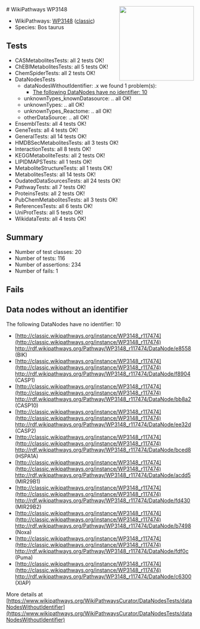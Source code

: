 <img style="float: right; width: 200px" src="https://upload.wikimedia.org/wikipedia/commons/thumb/8/83/Wplogo_with_text_500.png/640px-Wplogo_with_text_500.png" />
# WikiPathways WP3148

* WikiPathways: [WP3148](https://wikipathways.org/pathways/WP3148) ([classic](https://classic.wikipathways.org/instance/WP3148))
* Species: Bos taurus
## Tests
* CASMetabolitesTests: all 2 tests OK!
* ChEBIMetabolitesTests: all 5 tests OK!
* ChemSpiderTests: all 2 tests OK!
* DataNodesTests
    * dataNodesWithoutIdentifier: .x we found 1 problem(s):
        * [The following DataNodes have no identifier: 10](#8792c490)
    * unknownTypes_knownDatasource: .. all OK!
    * unknownTypes: .. all OK!
    * unknownTypes_Reactome: .. all OK!
    * otherDataSource: .. all OK!
* EnsemblTests: all 4 tests OK!
* GeneTests: all 4 tests OK!
* GeneralTests: all 14 tests OK!
* HMDBSecMetabolitesTests: all 3 tests OK!
* InteractionTests: all 8 tests OK!
* KEGGMetaboliteTests: all 2 tests OK!
* LIPIDMAPSTests: all 1 tests OK!
* MetaboliteStructureTests: all 1 tests OK!
* MetabolitesTests: all 14 tests OK!
* OudatedDataSourcesTests: all 24 tests OK!
* PathwayTests: all 7 tests OK!
* ProteinsTests: all 2 tests OK!
* PubChemMetabolitesTests: all 3 tests OK!
* ReferencesTests: all 6 tests OK!
* UniProtTests: all 5 tests OK!
* WikidataTests: all 4 tests OK!


## Summary

* Number of test classes: 20
* Number of tests: 116
* Number of assertions: 234
* Number of fails: 1

## Fails

<a name="8792c490" />

## Data nodes without an identifier

The following DataNodes have no identifier: 10

* [http://classic.wikipathways.org/instance/WP3148_r117474](http://classic.wikipathways.org/instance/WP3148_r117474) http://rdf.wikipathways.org/Pathway/WP3148_r117474/DataNode/e8558 (BIK)
* [http://classic.wikipathways.org/instance/WP3148_r117474](http://classic.wikipathways.org/instance/WP3148_r117474) http://rdf.wikipathways.org/Pathway/WP3148_r117474/DataNode/f8904 (CASP1)
* [http://classic.wikipathways.org/instance/WP3148_r117474](http://classic.wikipathways.org/instance/WP3148_r117474) http://rdf.wikipathways.org/Pathway/WP3148_r117474/DataNode/bb8a2 (CASP10)
* [http://classic.wikipathways.org/instance/WP3148_r117474](http://classic.wikipathways.org/instance/WP3148_r117474) http://rdf.wikipathways.org/Pathway/WP3148_r117474/DataNode/ee32d (CASP2)
* [http://classic.wikipathways.org/instance/WP3148_r117474](http://classic.wikipathways.org/instance/WP3148_r117474) http://rdf.wikipathways.org/Pathway/WP3148_r117474/DataNode/bced8 (HSPA1A)
* [http://classic.wikipathways.org/instance/WP3148_r117474](http://classic.wikipathways.org/instance/WP3148_r117474) http://rdf.wikipathways.org/Pathway/WP3148_r117474/DataNode/acdd5 (MIR29B1)
* [http://classic.wikipathways.org/instance/WP3148_r117474](http://classic.wikipathways.org/instance/WP3148_r117474) http://rdf.wikipathways.org/Pathway/WP3148_r117474/DataNode/fd430 (MIR29B2)
* [http://classic.wikipathways.org/instance/WP3148_r117474](http://classic.wikipathways.org/instance/WP3148_r117474) http://rdf.wikipathways.org/Pathway/WP3148_r117474/DataNode/b7498 (Noxa)
* [http://classic.wikipathways.org/instance/WP3148_r117474](http://classic.wikipathways.org/instance/WP3148_r117474) http://rdf.wikipathways.org/Pathway/WP3148_r117474/DataNode/fdf0c (Puma)
* [http://classic.wikipathways.org/instance/WP3148_r117474](http://classic.wikipathways.org/instance/WP3148_r117474) http://rdf.wikipathways.org/Pathway/WP3148_r117474/DataNode/c6300 (XIAP)


More details at [https://www.wikipathways.org/WikiPathwaysCurator/DataNodesTests/dataNodesWithoutIdentifier](https://www.wikipathways.org/WikiPathwaysCurator/DataNodesTests/dataNodesWithoutIdentifier)

